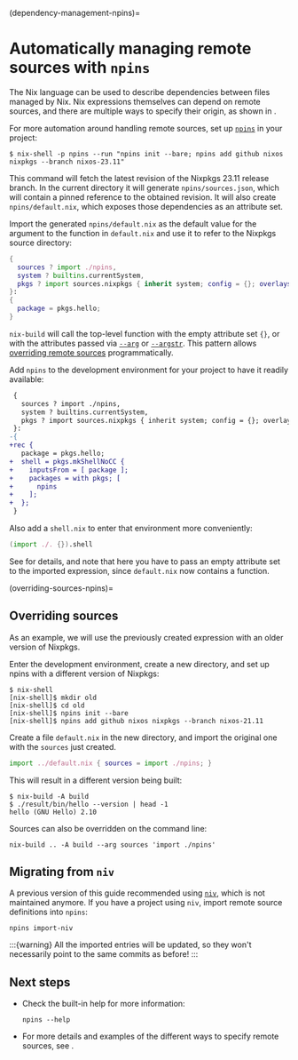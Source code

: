(dependency-management-npins)=
# Automatically managing remote sources with `npins`

The Nix language can be used to describe dependencies between files managed by Nix.
Nix expressions themselves can depend on remote sources, and there are multiple ways to specify their origin, as shown in [](pinning-nixpkgs).

For more automation around handling remote sources, set up [`npins`](https://github.com/andir/npins/) in your project:

```shell-session
$ nix-shell -p npins --run "npins init --bare; npins add github nixos nixpkgs --branch nixos-23.11"
```

This command will fetch the latest revision of the Nixpkgs 23.11 release branch.
In the current directory it will generate `npins/sources.json`, which will contain a pinned reference to the obtained revision.
It will also create `npins/default.nix`, which exposes those dependencies as an attribute set.

Import the generated `npins/default.nix` as the default value for the argument to the function in `default.nix` and use it to refer to the Nixpkgs source directory:

```nix
{
  sources ? import ./npins,
  system ? builtins.currentSystem,
  pkgs ? import sources.nixpkgs { inherit system; config = {}; overlays = []; },
}:
{
  package = pkgs.hello;
}
```

`nix-build` will call the top-level function with the empty attribute set `{}`, or with the attributes passed via [`--arg`](https://nixos.org/manual/nix/stable/command-ref/nix-build#opt-arg) or [`--argstr`](https://nixos.org/manual/nix/stable/command-ref/nix-build#opt-argstr).
This pattern allows [overriding remote sources](overriding-sources-npins) programmatically.

Add `npins` to the development environment for your project to have it readily available:

```diff
 {
   sources ? import ./npins,
   system ? builtins.currentSystem,
   pkgs ? import sources.nixpkgs { inherit system; config = {}; overlays = []; },
 }:
-{
+rec {
   package = pkgs.hello;
+  shell = pkgs.mkShellNoCC {
+    inputsFrom = [ package ];
+    packages = with pkgs; [
+      npins
+    ];
+  };
 }
```

Also add a `shell.nix` to enter that environment more conveniently:

```nix
(import ./. {}).shell
```

See [](./sharing-dependencies) for details, and note that here you have to pass an empty attribute set to the imported expression, since `default.nix` now contains a function.

(overriding-sources-npins)=
## Overriding sources

As an example, we will use the previously created expression with an older version of Nixpkgs.

Enter the development environment, create a new directory, and set up npins with a different version of Nixpkgs:

```shell-session
$ nix-shell
[nix-shell]$ mkdir old
[nix-shell]$ cd old
[nix-shell]$ npins init --bare
[nix-shell]$ npins add github nixos nixpkgs --branch nixos-21.11
```

Create a file `default.nix` in the new directory, and import the original one with the `sources` just created.

```nix
import ../default.nix { sources = import ./npins; }
```

This will result in a different version being built:

```shell-session
$ nix-build -A build
$ ./result/bin/hello --version | head -1
hello (GNU Hello) 2.10
```

Sources can also be overridden on the command line:

```shell-session
nix-build .. -A build --arg sources 'import ./npins'
```

## Migrating from `niv`

A previous version of this guide recommended using [`niv`](https://github.com/nmattia/niv/), which is not maintained anymore.
If you have a project using `niv`, import remote source definitions into `npins`:

```shell-session
npins import-niv
```

:::{warning}
All the imported entries will be updated, so they won't necessarily point to the same commits as before!
:::

## Next steps

- Check the built-in help for more information:

  ```shell-session
  npins --help
  ```

- For more details and examples of the different ways to specify remote sources, see [](pinning-nixpkgs).
